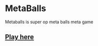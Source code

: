 # MetaBalls

Metaballs is super op meta balls meta game

## [Play here](https://balls.metagames.cf/ "WebSite")
